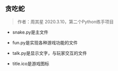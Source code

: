 ## 贪吃蛇

> 作者：周其星
> 2020.3.10，第二个Python练手项目

- snake.py是主文件

- fun.py是实现各种游戏功能的文件

- talk.py是显示文字，与玩家交互的文件

- title.ico是游戏图标
